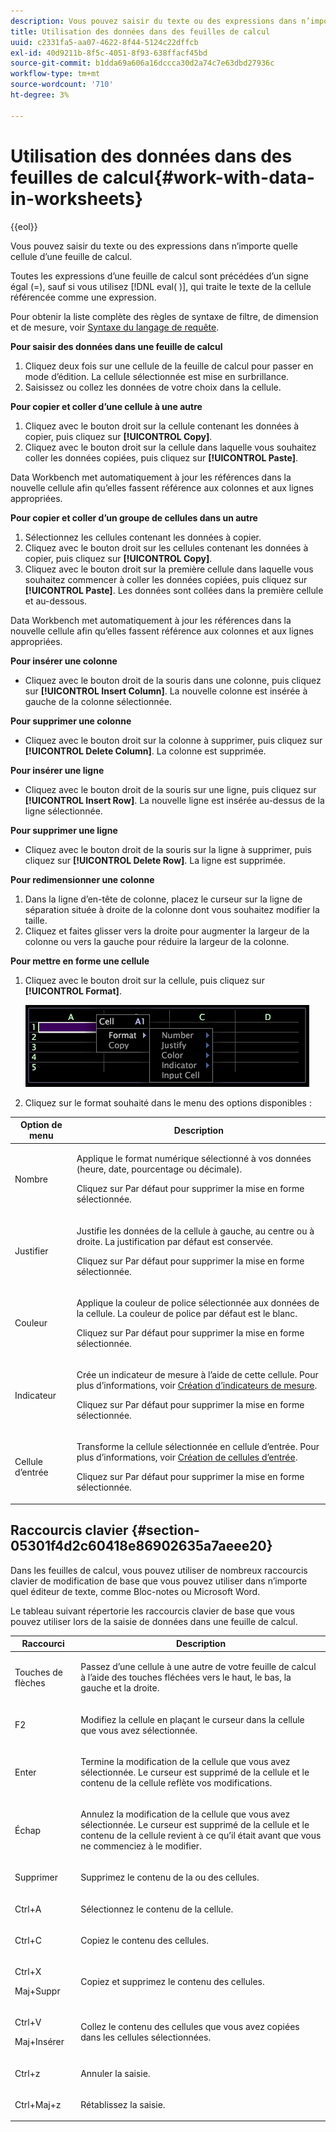 ```yaml
---
description: Vous pouvez saisir du texte ou des expressions dans n’importe quelle cellule d’une feuille de calcul.
title: Utilisation des données dans des feuilles de calcul
uuid: c2331fa5-aa07-4622-8f44-5124c22dffcb
exl-id: 40d9211b-8f5c-4051-8f93-638ffacf45bd
source-git-commit: b1dda69a606a16dccca30d2a74c7e63dbd27936c
workflow-type: tm+mt
source-wordcount: '710'
ht-degree: 3%

---
```


# Utilisation des données dans des feuilles de calcul{#work-with-data-in-worksheets}

{{eol}}

Vous pouvez saisir du texte ou des expressions dans n’importe quelle cellule d’une feuille de calcul.

Toutes les expressions d’une feuille de calcul sont précédées d’un signe égal (=), sauf si vous utilisez [!DNL eval( )], qui traite le texte de la cellule référencée comme une expression.

Pour obtenir la liste complète des règles de syntaxe de filtre, de dimension et de mesure, voir [Syntaxe du langage de requête](../../../home/c-get-started/c-qry-lang-syntx/c-qry-lang-syntx.md#concept-15d1d3f5164a47d49468c5acb7299d9f).

**Pour saisir des données dans une feuille de calcul**

1. Cliquez deux fois sur une cellule de la feuille de calcul pour passer en mode d’édition. La cellule sélectionnée est mise en surbrillance.
1. Saisissez ou collez les données de votre choix dans la cellule.

**Pour copier et coller d’une cellule à une autre**

1. Cliquez avec le bouton droit sur la cellule contenant les données à copier, puis cliquez sur **[!UICONTROL Copy]**.
1. Cliquez avec le bouton droit sur la cellule dans laquelle vous souhaitez coller les données copiées, puis cliquez sur **[!UICONTROL Paste]**.

Data Workbench met automatiquement à jour les références dans la nouvelle cellule afin qu’elles fassent référence aux colonnes et aux lignes appropriées.

**Pour copier et coller d’un groupe de cellules dans un autre**

1. Sélectionnez les cellules contenant les données à copier.
1. Cliquez avec le bouton droit sur les cellules contenant les données à copier, puis cliquez sur **[!UICONTROL Copy]**.
1. Cliquez avec le bouton droit sur la première cellule dans laquelle vous souhaitez commencer à coller les données copiées, puis cliquez sur **[!UICONTROL Paste]**. Les données sont collées dans la première cellule et au-dessous.

Data Workbench met automatiquement à jour les références dans la nouvelle cellule afin qu’elles fassent référence aux colonnes et aux lignes appropriées.

**Pour insérer une colonne**

* Cliquez avec le bouton droit de la souris dans une colonne, puis cliquez sur **[!UICONTROL Insert Column]**. La nouvelle colonne est insérée à gauche de la colonne sélectionnée.

**Pour supprimer une colonne**

* Cliquez avec le bouton droit sur la colonne à supprimer, puis cliquez sur **[!UICONTROL Delete Column]**. La colonne est supprimée.

**Pour insérer une ligne**

* Cliquez avec le bouton droit de la souris sur une ligne, puis cliquez sur **[!UICONTROL Insert Row]**. La nouvelle ligne est insérée au-dessus de la ligne sélectionnée.

**Pour supprimer une ligne**

* Cliquez avec le bouton droit de la souris sur la ligne à supprimer, puis cliquez sur **[!UICONTROL Delete Row]**. La ligne est supprimée.

**Pour redimensionner une colonne**

1. Dans la ligne d’en-tête de colonne, placez le curseur sur la ligne de séparation située à droite de la colonne dont vous souhaitez modifier la taille.
1. Cliquez et faites glisser vers la droite pour augmenter la largeur de la colonne ou vers la gauche pour réduire la largeur de la colonne.

**Pour mettre en forme une cellule**

1. Cliquez avec le bouton droit sur la cellule, puis cliquez sur **[!UICONTROL Format]**.

   ![](assets/mnu_Worksheet_Format.png)

1. Cliquez sur le format souhaité dans le menu des options disponibles :

<table id="table_5788E01E52CC44E7927A0D23760D9EDD"> 
 <thead> 
  <tr> 
   <th colname="col1" class="entry"> Option de menu </th> 
   <th colname="col2" class="entry"> Description </th> 
  </tr>
 </thead>
 <tbody> 
  <tr> 
   <td colname="col1"> <p>Nombre </p> </td> 
   <td colname="col2"> <p>Applique le format numérique sélectionné à vos données (heure, date, pourcentage ou décimale). </p> <p>Cliquez sur <span class="uicontrol"> Par défaut</span> pour supprimer la mise en forme sélectionnée. </p> </td> 
  </tr> 
  <tr> 
   <td colname="col1"> <p>Justifier </p> </td> 
   <td colname="col2"> <p>Justifie les données de la cellule à gauche, au centre ou à droite. La justification par défaut est conservée. </p> <p>Cliquez sur <span class="uicontrol"> Par défaut</span> pour supprimer la mise en forme sélectionnée. </p> </td> 
  </tr> 
  <tr> 
   <td colname="col1"> <p>Couleur </p> </td> 
   <td colname="col2"> <p>Applique la couleur de police sélectionnée aux données de la cellule. La couleur de police par défaut est le blanc. </p> <p>Cliquez sur <span class="uicontrol"> Par défaut</span> pour supprimer la mise en forme sélectionnée. </p> </td> 
  </tr> 
  <tr> 
   <td colname="col1"> <p>Indicateur </p> </td> 
   <td colname="col2"> <p>Crée un indicateur de mesure à l’aide de cette cellule. Pour plus d’informations, voir <a href="../../../home/c-get-started/c-analysis-vis/c-wksts/c-metric-ind.md#concept-f0e911b23b2c4e8da3e1ea7b9ae04183"> Création d’indicateurs de mesure</a>. </p> <p>Cliquez sur <span class="uicontrol"> Par défaut</span> pour supprimer la mise en forme sélectionnée. </p> </td> 
  </tr> 
  <tr> 
   <td colname="col1"> <p>Cellule d’entrée </p> </td> 
   <td colname="col2"> <p>Transforme la cellule sélectionnée en cellule d’entrée. Pour plus d’informations, voir <a href="../../../home/c-get-started/c-analysis-vis/c-wksts/c-input-cells.md#concept-08cd2c05a28a43dd9f7698b37e23e590"> Création de cellules d’entrée</a>. </p> <p>Cliquez sur <span class="uicontrol"> Par défaut</span> pour supprimer la mise en forme sélectionnée. </p> </td> 
  </tr> 
 </tbody> 
</table>

## Raccourcis clavier {#section-05301f4d2c60418e86902635a7aeee20}

Dans les feuilles de calcul, vous pouvez utiliser de nombreux raccourcis clavier de modification de base que vous pouvez utiliser dans n’importe quel éditeur de texte, comme Bloc-notes ou Microsoft Word.

Le tableau suivant répertorie les raccourcis clavier de base que vous pouvez utiliser lors de la saisie de données dans une feuille de calcul.

<table id="table_8E6F73F253B3451CA1DE45EE4F4E69EF"> 
 <thead> 
  <tr> 
   <th colname="col1" class="entry"> Raccourci </th> 
   <th colname="col2" class="entry"> Description </th> 
  </tr> 
 </thead>
 <tbody> 
  <tr> 
   <td colname="col1"> <p>Touches de flèches </p> </td> 
   <td colname="col2"> <p>Passez d’une cellule à une autre de votre feuille de calcul à l’aide des touches fléchées vers le haut, le bas, la gauche et la droite. </p> </td> 
  </tr> 
  <tr> 
   <td colname="col1"> <p>F2 </p> </td> 
   <td colname="col2"> <p>Modifiez la cellule en plaçant le curseur dans la cellule que vous avez sélectionnée. </p> </td> 
  </tr> 
  <tr> 
   <td colname="col1"> <p>Enter </p> </td> 
   <td colname="col2"> <p>Termine la modification de la cellule que vous avez sélectionnée. Le curseur est supprimé de la cellule et le contenu de la cellule reflète vos modifications. </p> </td> 
  </tr> 
  <tr> 
   <td colname="col1"> <p>Échap </p> </td> 
   <td colname="col2"> <p>Annulez la modification de la cellule que vous avez sélectionnée. Le curseur est supprimé de la cellule et le contenu de la cellule revient à ce qu’il était avant que vous ne commenciez à le modifier. </p> </td> 
  </tr> 
  <tr> 
   <td colname="col1"> <p>Supprimer </p> </td> 
   <td colname="col2"> <p>Supprimez le contenu de la ou des cellules. </p> </td> 
  </tr> 
  <tr> 
   <td colname="col1"> <p>Ctrl+A </p> </td> 
   <td colname="col2"> <p>Sélectionnez le contenu de la cellule. </p> </td> 
  </tr> 
  <tr> 
   <td colname="col1"> <p>Ctrl+C </p> </td> 
   <td colname="col2"> <p>Copiez le contenu des cellules. </p> </td> 
  </tr> 
  <tr> 
   <td colname="col1"> <p>Ctrl+X </p> <p>Maj+Suppr </p> </td> 
   <td colname="col2"> <p>Copiez et supprimez le contenu des cellules. </p> </td> 
  </tr> 
  <tr> 
   <td colname="col1"> <p>Ctrl+V </p> <p>Maj+Insérer </p> </td> 
   <td colname="col2"> <p>Collez le contenu des cellules que vous avez copiées dans les cellules sélectionnées. </p> </td> 
  </tr> 
  <tr> 
   <td colname="col1"> <p>Ctrl+z </p> </td> 
   <td colname="col2"> <p>Annuler la saisie. </p> </td> 
  </tr> 
  <tr> 
   <td colname="col1"> <p>Ctrl+Maj+z </p> </td> 
   <td colname="col2"> <p>Rétablissez la saisie. </p> </td> 
  </tr> 
 </tbody> 
</table>
